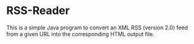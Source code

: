 # RSS-Reader
This is a simple Java program to convert an XML RSS (version 2.0) feed from a given URL into the corresponding HTML output file.
